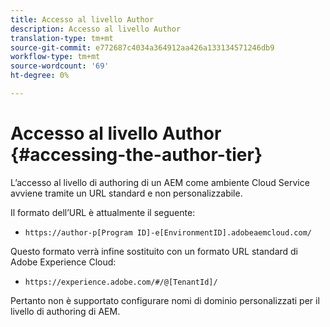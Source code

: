 ```yaml
---
title: Accesso al livello Author
description: Accesso al livello Author
translation-type: tm+mt
source-git-commit: e772687c4034a364912aa426a133134571246db9
workflow-type: tm+mt
source-wordcount: '69'
ht-degree: 0%

---
```



# Accesso al livello Author {#accessing-the-author-tier}

L’accesso al livello di authoring di un AEM come ambiente Cloud Service avviene tramite un URL standard e non personalizzabile.

Il formato dell’URL è attualmente il seguente:

* `https://author-p[Program ID]-e[EnvironmentID].adobeaemcloud.com/`

Questo formato verrà infine sostituito con un formato URL standard di Adobe Experience Cloud:

* `https://experience.adobe.com/#/@[TenantId]/`

Pertanto non è supportato configurare nomi di dominio personalizzati per il livello di authoring di AEM.
